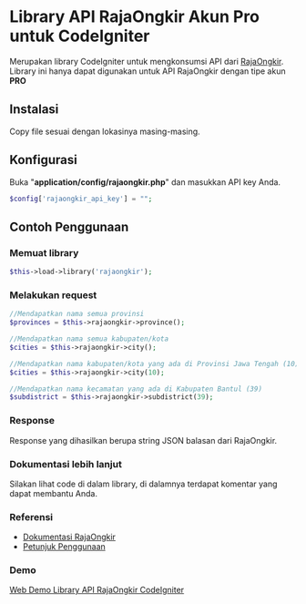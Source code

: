# Library API RajaOngkir Akun Pro untuk CodeIgniter
Merupakan library CodeIgniter untuk mengkonsumsi API dari [RajaOngkir](http://rajaongkir.com). Library ini hanya dapat digunakan untuk API RajaOngkir dengan tipe akun **PRO**
## Instalasi
Copy file sesuai dengan lokasinya masing-masing.
## Konfigurasi
Buka "**application/config/rajaongkir.php**" dan masukkan API key Anda.
```php
$config['rajaongkir_api_key'] = "";
```
## Contoh Penggunaan
### Memuat library
```php
$this->load->library('rajaongkir');
```
### Melakukan request
```php
//Mendapatkan nama semua provinsi
$provinces = $this->rajaongkir->province();

//Mendapatkan nama semua kabupaten/kota
$cities = $this->rajaongkir->city();

//Mendapatkan nama kabupaten/kota yang ada di Provinsi Jawa Tengah (10)
$cities = $this->rajaongkir->city(10);

//Mendapatkan nama kecamatan yang ada di Kabupaten Bantul (39)
$subdistrict = $this->rajaongkir->subdistrict(39);
```
### Response
Response yang dihasilkan berupa string JSON balasan dari RajaOngkir.
### Dokumentasi lebih lanjut
Silakan lihat code di dalam library, di dalamnya terdapat komentar yang dapat membantu Anda.
### Referensi
* [Dokumentasi RajaOngkir](http://rajaongkir.com/dokumentasi)
* [Petunjuk Penggunaan](https://makruvadigital.com/blog)
### Demo
[Web Demo Library API RajaOngkir CodeIgniter](http://app.makruvadigital.com)
